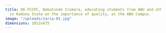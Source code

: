 ```yaml
---
title: DG FCCPC, Babatunde Irukera, educating students from ABU and other Tertiary institutions
  in Kaduna State on the importance of quality, at the ABU Campus.
image: "/uploads/zaria-01.jpg"
dimensions: 1012x675
---
```


